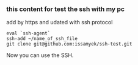 ### this content for test the ssh with my pc
add by https and udated with ssh protocol

```
eval `ssh-agent`
ssh-add ~/name_of_ssh_file 
git clone git@github.com:issamyek/ssh-test.git
```

Now you can use the SSH.
